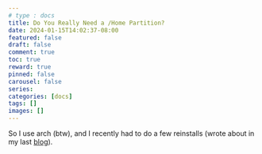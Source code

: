```yaml
---
# type : docs
title: Do You Really Need a /Home Partition?
date: 2024-01-15T14:02:37-08:00
featured: false
draft: false
comment: true
toc: true
reward: true
pinned: false
carousel: false
series:
categories: [docs]
tags: []
images: []
---
```


So I use arch (btw), and I recently had to do a few reinstalls (wrote about in my last [blog](/blog/2024/01/i-broke-my-computer...twice/)). 

